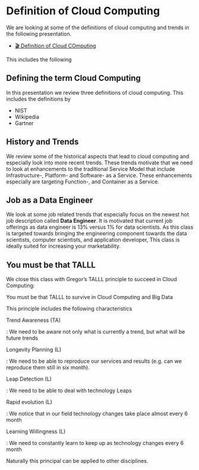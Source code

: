 # Definition of Cloud Computing

We are looking at some of the definitions of cloud computing and
trends in the following presentation.


* [:clapper: Definition of Cloud COmputing](https://youtu.be/2ifRjHbJWK8)

This includes the following 

## Defining the term Cloud Computing

In this presentation we review three definitions of cloud
computing. This includes the definitions by 

* NIST
* Wikipedia
* Gartner

## History and Trends

We review some of the historical aspects that lead to cloud computing
and especially look into more recent trends. These trends motivate
that we need to look at enhancements to the traditional  Service Model
that include Infrastructure-, Platform- and Software- as a Service.
These enhancements especially are targeting Function-, and Container
as a Service.

## Job as a Data Engineer

We look at some job related trends that especially focus on the newest
hot job description called **Data Engineer**. It is motivated that
current job offerings as data engineer is 13% versus 1% for data
scientists. As this class is targeted towards bringing the engineering
component towards the data scientists, computer scientists, and
application developer, This class is ideally suited for increasing
your marketability. 

## You must be that TALLL

We close this class with Gregor’s TALLL principle to succeed in Cloud
Computing:


You must be that TALLL to survive in Cloud Computing and Big Data 

This principle includes the following characteristics

Trend Awareness (TA)

: We need to be aware not only what is currently a trend, but what will be future trends

Longevity Planning (L)

: We need to be able to reproduce our services and results (e.g. can we reproduce them still in six month).  

Leap Detection (L)

: We need to be able to deal with technology Leaps

Rapid evolution (L)

: We notice that in our field technology changes take place almost every 6 month

Learning Willingness (L)

: We need to constantly learn to keep up as technology changes every 6 month

Naturally this principal can be applied to other disciplines.
